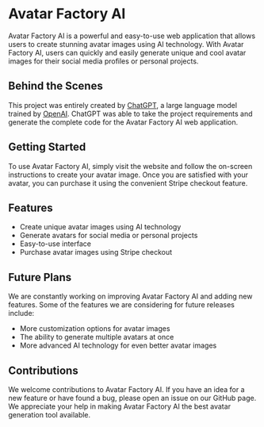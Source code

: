 # Avatar Factory AI

Avatar Factory AI is a powerful and easy-to-use web application that allows users to create stunning avatar images using AI technology. With Avatar Factory AI, users can quickly and easily generate unique and cool avatar images for their social media profiles or personal projects.

## Behind the Scenes

This project was entirely created by [ChatGPT](https://openai.com/blog/chatgpt/), a large language model trained by [OpenAI](https://openai.com/). ChatGPT was able to take the project requirements and generate the complete code for the Avatar Factory AI web application. 

## Getting Started

To use Avatar Factory AI, simply visit the website and follow the on-screen instructions to create your avatar image. Once you are satisfied with your avatar, you can purchase it using the convenient Stripe checkout feature.

## Features

- Create unique avatar images using AI technology
- Generate avatars for social media or personal projects
- Easy-to-use interface
- Purchase avatar images using Stripe checkout

## Future Plans

We are constantly working on improving Avatar Factory AI and adding new features. Some of the features we are considering for future releases include:

- More customization options for avatar images
- The ability to generate multiple avatars at once
- More advanced AI technology for even better avatar images

## Contributions

We welcome contributions to Avatar Factory AI. If you have an idea for a new feature or have found a bug, please open an issue on our GitHub page. We appreciate your help in making Avatar Factory AI the best avatar generation tool available.
